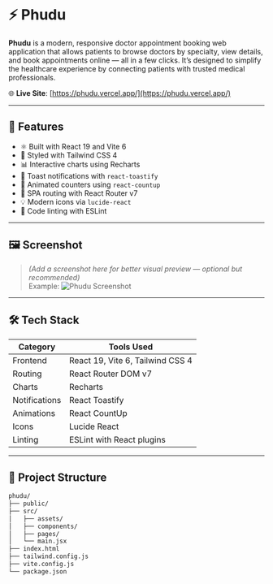 # ⚡ Phudu

**Phudu** is a modern, responsive doctor appointment booking web application that allows patients to browse doctors by specialty, view details, and book appointments online — all in a few clicks. It’s designed to simplify the healthcare experience by connecting patients with trusted medical professionals.

🌐 **Live Site**: [https://phudu.vercel.app/](https://phudu.vercel.app/)

---

## 🚀 Features

- ⚛️ Built with React 19 and Vite 6
- 🎨 Styled with Tailwind CSS 4
- 📊 Interactive charts using Recharts
- 🔔 Toast notifications with `react-toastify`
- 🔢 Animated counters using `react-countup`
- 🧭 SPA routing with React Router v7
- 💡 Modern icons via `lucide-react`
- 🧼 Code linting with ESLint

---

## 🖼️ Screenshot

> *(Add a screenshot here for better visual preview — optional but recommended)*  
> Example:
> ![Phudu Screenshot]([./screenshot.png](https://i.ibb.co/jvDNgy4d/Screenshot-2025-06-25-105913.png))

---

## 🛠️ Tech Stack

| Category       | Tools Used                                     |
|----------------|------------------------------------------------|
| Frontend       | React 19, Vite 6, Tailwind CSS 4               |
| Routing        | React Router DOM v7                            |
| Charts         | Recharts                                       |
| Notifications  | React Toastify                                 |
| Animations     | React CountUp                                  |
| Icons          | Lucide React                                   |
| Linting        | ESLint with React plugins                      |

---

## 📁 Project Structure

```bash
phudu/
├── public/
├── src/
│   ├── assets/
│   ├── components/
│   ├── pages/
│   └── main.jsx
├── index.html
├── tailwind.config.js
├── vite.config.js
└── package.json
